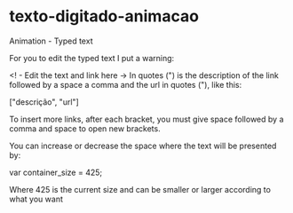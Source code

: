 # texto-digitado-animacao

Animation - Typed text

For you to edit the typed text I put a warning:

<! - Edit the text and link here ->
In quotes (") is the description of the link followed by a space a comma and the url in quotes ("), like this:

["descrição", "url"]

To insert more links, after each bracket, you must give space followed by a comma and space to open new brackets.

You can increase or decrease the space where the text will be presented by:

var container_size = 425;

Where 425 is the current size and can be smaller or larger according to what you want